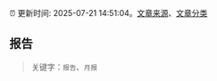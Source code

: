 :alarm_clock: 更新时间: 2025-07-21 14:51:04。[文章来源](/README.md)、[文章分类](/TAGS.md)

## 报告


> 关键字：`报告`、`月报`



